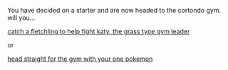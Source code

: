 You have decided on a starter and are now headed to the cortondo gym. will you...

[catch a fletchling to help fight katy, the grass type gym leader](cortondo-defeated)

or

[head straight for the gym with your one pokemon](defeated)